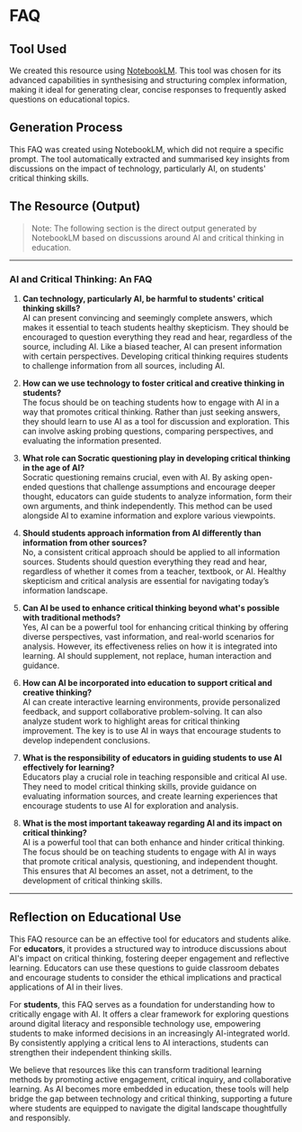 # FAQ

## Tool Used
We created this resource using [NotebookLM](https://notebooklm.google.com/). This tool was chosen for its advanced capabilities in synthesising and structuring complex information, making it ideal for generating clear, concise responses to frequently asked questions on educational topics.

## Generation Process
This FAQ was created using NotebookLM, which did not require a specific prompt. The tool automatically extracted and summarised key insights from discussions on the impact of technology, particularly AI, on students' critical thinking skills.

## The Resource (Output)

> Note:
> The following section is the direct output generated by NotebookLM based on discussions around AI and critical thinking in education.

---

### AI and Critical Thinking: An FAQ

1. **Can technology, particularly AI, be harmful to students' critical thinking skills?**  
   AI can present convincing and seemingly complete answers, which makes it essential to teach students healthy skepticism. They should be encouraged to question everything they read and hear, regardless of the source, including AI. Like a biased teacher, AI can present information with certain perspectives. Developing critical thinking requires students to challenge information from all sources, including AI.

2. **How can we use technology to foster critical and creative thinking in students?**  
   The focus should be on teaching students how to engage with AI in a way that promotes critical thinking. Rather than just seeking answers, they should learn to use AI as a tool for discussion and exploration. This can involve asking probing questions, comparing perspectives, and evaluating the information presented.

3. **What role can Socratic questioning play in developing critical thinking in the age of AI?**  
   Socratic questioning remains crucial, even with AI. By asking open-ended questions that challenge assumptions and encourage deeper thought, educators can guide students to analyze information, form their own arguments, and think independently. This method can be used alongside AI to examine information and explore various viewpoints.

4. **Should students approach information from AI differently than information from other sources?**  
   No, a consistent critical approach should be applied to all information sources. Students should question everything they read and hear, regardless of whether it comes from a teacher, textbook, or AI. Healthy skepticism and critical analysis are essential for navigating today’s information landscape.

5. **Can AI be used to enhance critical thinking beyond what's possible with traditional methods?**  
   Yes, AI can be a powerful tool for enhancing critical thinking by offering diverse perspectives, vast information, and real-world scenarios for analysis. However, its effectiveness relies on how it is integrated into learning. AI should supplement, not replace, human interaction and guidance.

6. **How can AI be incorporated into education to support critical and creative thinking?**  
   AI can create interactive learning environments, provide personalized feedback, and support collaborative problem-solving. It can also analyze student work to highlight areas for critical thinking improvement. The key is to use AI in ways that encourage students to develop independent conclusions.

7. **What is the responsibility of educators in guiding students to use AI effectively for learning?**  
   Educators play a crucial role in teaching responsible and critical AI use. They need to model critical thinking skills, provide guidance on evaluating information sources, and create learning experiences that encourage students to use AI for exploration and analysis.

8. **What is the most important takeaway regarding AI and its impact on critical thinking?**  
   AI is a powerful tool that can both enhance and hinder critical thinking. The focus should be on teaching students to engage with AI in ways that promote critical analysis, questioning, and independent thought. This ensures that AI becomes an asset, not a detriment, to the development of critical thinking skills.

---

## Reflection on Educational Use
This FAQ resource can be an effective tool for educators and students alike. For **educators**, it provides a structured way to introduce discussions about AI's impact on critical thinking, fostering deeper engagement and reflective learning. Educators can use these questions to guide classroom debates and encourage students to consider the ethical implications and practical applications of AI in their lives.

For **students**, this FAQ serves as a foundation for understanding how to critically engage with AI. It offers a clear framework for exploring questions around digital literacy and responsible technology use, empowering students to make informed decisions in an increasingly AI-integrated world. By consistently applying a critical lens to AI interactions, students can strengthen their independent thinking skills.

We believe that resources like this can transform traditional learning methods by promoting active engagement, critical inquiry, and collaborative learning. As AI becomes more embedded in education, these tools will help bridge the gap between technology and critical thinking, supporting a future where students are equipped to navigate the digital landscape thoughtfully and responsibly.
